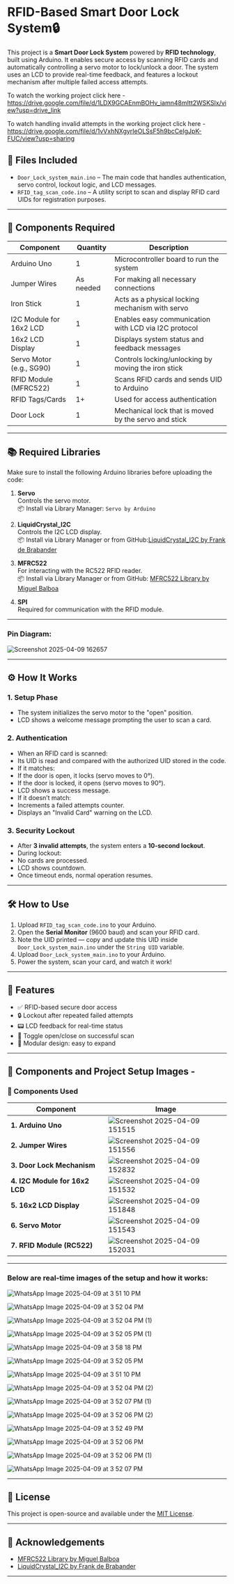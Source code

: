 # RFID-Based Smart Door Lock System🔒

This project is a **Smart Door Lock System** powered by **RFID technology**, built using Arduino. It enables secure access by scanning RFID cards and automatically controlling a servo motor to lock/unlock a door. The system uses an LCD to provide real-time feedback, and features a lockout mechanism after multiple failed access attempts.

To watch the working project click here - https://drive.google.com/file/d/1LDX9GCAEnmBOHv_iamn48mItt2WSKSlx/view?usp=drive_link

To watch handling invalid attempts in the working project click here - https://drive.google.com/file/d/1vVxhNXgyrIeOLSsF5h9bcCeIgJpK-FUC/view?usp=sharing

## 📂 Files Included

- `Door_Lock_system_main.ino` – The main code that handles authentication, servo control, lockout logic, and LCD messages.
- `RFID_tag_scan_code.ino` – A utility script to scan and display RFID card UIDs for registration purposes.

---

## 🔧 Components Required

| Component                      | Quantity | Description                                           |
|-------------------------------|----------|-------------------------------------------------------|
| Arduino Uno                   | 1        | Microcontroller board to run the system              |
| Jumper Wires                  | As needed | For making all necessary connections                |
| Iron Stick                    | 1        | Acts as a physical locking mechanism with servo      |
| I2C Module for 16x2 LCD       | 1        | Enables easy communication with LCD via I2C protocol |
| 16x2 LCD Display              | 1        | Displays system status and feedback messages         |
| Servo Motor (e.g., SG90)      | 1        | Controls locking/unlocking by moving the iron stick  |
| RFID Module (MFRC522)         | 1        | Scans RFID cards and sends UID to Arduino            |
| RFID Tags/Cards               | 1+       | Used for access authentication                       |
| Door Lock                     | 1        | Mechanical lock that is moved by the servo and stick |

---

## 📚 Required Libraries

Make sure to install the following Arduino libraries before uploading the code:

1. **Servo**  
   Controls the servo motor.  
   📦 Install via Library Manager: `Servo by Arduino`

2. **LiquidCrystal_I2C**  
   Controls the I2C LCD display.  
   📦 Install via Library Manager or from GitHub:[LiquidCrystal_I2C by Frank de Brabander](https://github.com/fdebrabander/Arduino-LiquidCrystal-I2C-library)


3. **MFRC522**  
   For interacting with the RC522 RFID reader.  
  📦 Install via Library Manager or from GitHub:
[MFRC522 Library by Miguel Balboa](https://github.com/miguelbalboa/rfid)

5. **SPI**  
Required for communication with the RFID module.

---
### Pin Diagram: 

![Screenshot 2025-04-09 162657](https://github.com/user-attachments/assets/fe2f6b23-52f8-487e-89c7-72002d31466d)

---

## ⚙️ How It Works

### 1. **Setup Phase**
- The system initializes the servo motor to the "open" position.
- LCD shows a welcome message prompting the user to scan a card.

### 2. **Authentication**
- When an RFID card is scanned:
- Its UID is read and compared with the authorized UID stored in the code.
- If it matches:
 - If the door is open, it locks (servo moves to 0°).
 - If the door is locked, it opens (servo moves to 90°).
 - LCD shows a success message.
- If it doesn’t match:
 - Increments a failed attempts counter.
 - Displays an "Invalid Card" warning on the LCD.

### 3. **Security Lockout**
- After **3 invalid attempts**, the system enters a **10-second lockout**.
- During lockout:
- No cards are processed.
- LCD shows countdown.
- Once timeout ends, normal operation resumes.

---

## 🛠 How to Use

1. Upload `RFID_tag_scan_code.ino` to your Arduino.
2. Open the **Serial Monitor** (9600 baud) and scan your RFID card.
3. Note the UID printed — copy and update this UID inside `Door_Lock_system_main.ino` under the `String UID` variable.
4. Upload `Door_Lock_system_main.ino` to your Arduino.
5. Power the system, scan your card, and watch it work!

---

## 🧠 Features

- ✅ RFID-based secure door access
- 🔒 Lockout after repeated failed attempts
- 📟 LCD feedback for real-time status
- 🔁 Toggle open/close on successful scan
- 🧩 Modular design: easy to expand

---

## 📸 Components and Project Setup Images - 

### 🔧 Components Used

| Component                      | Image |
|-------------------------------|-------|
| **1. Arduino Uno**            | ![Screenshot 2025-04-09 151515](https://github.com/user-attachments/assets/ed36e84e-2342-42b5-8e9b-46bfc534c940) |
| **2. Jumper Wires**           |  ![Screenshot 2025-04-09 151556](https://github.com/user-attachments/assets/48c5f204-10be-46aa-ae52-1fd4f85b96fe) |
| **3. Door Lock Mechanism**    |![Screenshot 2025-04-09 152832](https://github.com/user-attachments/assets/0a904f98-d09f-47ad-894b-b62246c4e08f) |
| **4. I2C Module for 16x2 LCD**|  ![Screenshot 2025-04-09 151532](https://github.com/user-attachments/assets/b624384b-54a9-4329-b117-df8b063d1cfd) |
| **5. 16x2 LCD Display**       | ![Screenshot 2025-04-09 151848](https://github.com/user-attachments/assets/ecae17a5-b4aa-4a36-a579-ab5ee2937fae) |
| **6. Servo Motor**            |  ![Screenshot 2025-04-09 151543](https://github.com/user-attachments/assets/1e72ea2a-faa4-4cc2-8b18-4c292caf0b04) |
| **7. RFID Module (RC522)**    | ![Screenshot 2025-04-09 152031](https://github.com/user-attachments/assets/3a9aec96-828b-4a1d-ae96-26e2ffa79bac) |

---

### Below are real-time images of the setup and how it works:  

![WhatsApp Image 2025-04-09 at 3 51 10 PM](https://github.com/user-attachments/assets/2dd759fe-6c7a-4390-aeb5-8649db3a9f08)

![WhatsApp Image 2025-04-09 at 3 52 04 PM](https://github.com/user-attachments/assets/b147a25e-12d1-4c88-a207-2d928d31d9d2)

![WhatsApp Image 2025-04-09 at 3 52 04 PM (1)](https://github.com/user-attachments/assets/db960d37-8699-4bef-9549-531c1eda5302)

![WhatsApp Image 2025-04-09 at 3 52 05 PM (1)](https://github.com/user-attachments/assets/ac08061c-0666-49fe-a466-39f9dd58d26c) 

![WhatsApp Image 2025-04-09 at 3 58 18 PM](https://github.com/user-attachments/assets/279d8f31-5c64-42c8-8656-6823f7ce35d6)

![WhatsApp Image 2025-04-09 at 3 52 05 PM](https://github.com/user-attachments/assets/8d0cee39-36db-4b50-8f5a-98ba71216e69)

![WhatsApp Image 2025-04-09 at 3 51 10 PM](https://github.com/user-attachments/assets/62c80c3c-8d89-41e4-b620-4228696752f8)

![WhatsApp Image 2025-04-09 at 3 52 04 PM (2)](https://github.com/user-attachments/assets/fc4ad886-5aec-4158-b799-3923fac4e043)

![WhatsApp Image 2025-04-09 at 3 52 07 PM (1)](https://github.com/user-attachments/assets/b1f34c96-ec0f-41a4-bcce-b5ad3d33f554)

![WhatsApp Image 2025-04-09 at 3 52 06 PM (2)](https://github.com/user-attachments/assets/748a1f14-620f-4a07-aa74-3f65635c481c)

![WhatsApp Image 2025-04-09 at 3 52 49 PM](https://github.com/user-attachments/assets/33d61a4c-2ec0-4ffc-8ac4-0ef655bf06c7)

![WhatsApp Image 2025-04-09 at 3 52 06 PM](https://github.com/user-attachments/assets/04940656-2cee-453a-b1a1-4a9f4d7b9e5e)

![WhatsApp Image 2025-04-09 at 3 52 06 PM (1)](https://github.com/user-attachments/assets/35577b2c-8560-4172-b7c9-92d74f19f299)

![WhatsApp Image 2025-04-09 at 3 52 07 PM](https://github.com/user-attachments/assets/200f645d-bf1e-435b-baa1-57e0038735b6)


---

## 📜 License

This project is open-source and available under the [MIT License](LICENSE).

---

## 🙌 Acknowledgements

- [MFRC522 Library by Miguel Balboa](https://github.com/miguelbalboa/rfid)
- [LiquidCrystal_I2C by Frank de Brabander](https://github.com/fdebrabander/Arduino-LiquidCrystal-I2C-library)




---
